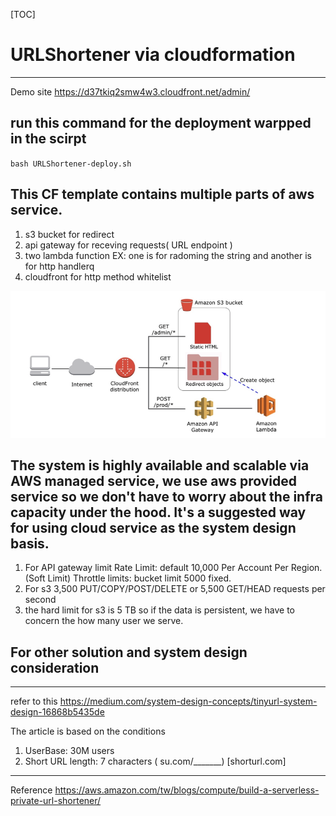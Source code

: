 [TOC]
# URLShortener via cloudformation
---

Demo site
https://d37tkiq2smw4w3.cloudfront.net/admin/


## run this command for the deployment warpped in the scirpt

`bash URLShortener-deploy.sh`
 
## This CF template contains multiple parts of aws service.

1. s3 bucket for redirect
2. api gateway for receving requests( URL endpoint )
3. two lambda function EX: one is for radoming the string and another is for http handlerq
4. cloudfront for http method whitelist


![image](./structure.png)

## The system is highly available and scalable via AWS managed service, we use aws provided service so we don't have to worry about the infra capacity under the hood. It's a suggested way for using cloud service as the system design basis.


1. For API gateway limit 
Rate Limit: default 10,000 Per Account Per Region. (Soft Limit)
Throttle limits: bucket limit 5000 fixed.
2. For s3
3,500 PUT/COPY/POST/DELETE or 5,500 GET/HEAD requests per second
3. the hard limit for s3 is 5 TB so if the data is persistent, we have to concern the how many user we serve.


## For other solution and system design consideration
---
refer to this 
https://medium.com/system-design-concepts/tinyurl-system-design-16868b5435de

The article is based on the conditions


1. UserBase: 30M users
2. Short URL length: 7 characters ( su.com/_______) [shorturl.com]


---

Reference
https://aws.amazon.com/tw/blogs/compute/build-a-serverless-private-url-shortener/
